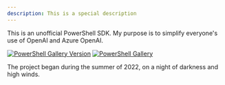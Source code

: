 ```yaml
---
description: This is a special description
---
```


This is an unofficial PowerShell SDK. My purpose is to simplify everyone's use of OpenAI and Azure OpenAI.

[![PowerShell Gallery Version](https://img.shields.io/powershellgallery/v/code365scripts.openai?label=code365scripts.openai)](https://www.powershellgallery.com/packages/code365scripts.openai) [![PowerShell Gallery](https://img.shields.io/powershellgallery/dt/code365scripts.openai)](https://www.powershellgallery.com/packages/code365scripts.openai)

The project began during the summer of 2022, on a night of darkness and high winds.
